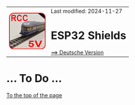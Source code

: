 <table><tr><td><img src="../../images/RCC5V_Logo_96.png"></img></td><td>
Last modified: 2024-11-27 <a name="up"></a><br>   
<h1>ESP32 Shields</h1>
<a href="LIESMICH.md">==> Deutsche Version</a>&nbsp; &nbsp; &nbsp; 
</td></tr></table>    

# ... To Do ...

[To the top of the page](#up)   